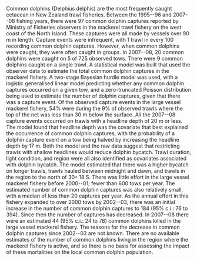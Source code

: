 ---
---
Common dolphins (Delphius delphis) are the most frequently caught cetacean in New Zealand trawl fisheries. Between the 1995--96 and 2007--08 fishing years, there were 97 common dolphin captures reported by Ministry of Fisheries observers in the mackerel trawl fishery on the west coast of the North Island. These captures were all made by vessels over 90 m in length. Capture events were infrequent, with 1 trawl in every 100 recording common dolphin captures. However, when common dolphins were caught, they were often caught in groups. In 2007--08, 20 common dolphins were caught on 5 of 725 observed tows. There were 9 common dolphins caught on a single trawl. A statistical model was built that used the observer data to estimate the total common dolphin captures in the mackerel fishery. A two-stage Bayesian hurdle model was used, with a logistic generalised linear model predicting whether any common dolphin captures occurred on a given tow, and a zero-truncated Poisson distribution being used to estimate the number of dolphin captures, given that there was a capture event. Of the observed capture events in the large vessel mackerel fishery, 54% were during the 9% of observed trawls where the top of the net was less than 30 m below the surface. All the 2007--08 capture events occurred on trawls with a headline depth of 20 m or less. The model found that headline depth was the covariate that best explained the occurrence of common dolphin captures, with the probability of a dolphin capture event on a tow being halved by increasing the headline depth by 17 m. Both the model and the raw data suggest that restricting trawls with shallow headlines would reduce dolphin bycatch. Trawl duration, light condition, and region were all also identified as covariates associated with dolphin bycatch. The model estimated that there was a higher bycatch on longer trawls, trawls hauled between midnight and dawn, and trawls in the region to the north of 30&#9702; 18 S. There was little effort in the large vessel mackerel fishery before 2000--01; fewer than 600 tows per year. The estimated number of common dolphin captures was also relatively small, with a median of less than 20 captures per year. As the annual effort in this fishery expanded to over 2000 tows by 2002--03, there was an initial increase in the number of common dolphin captures to 184 (95% c.i.: 76 to 394). Since then the number of captures has decreased. In 2007--08 there were an estimated 44 (95% c.i.: 24 to 78) common dolphins killed in the large vessel mackerel fishery. The reasons for the decrease in common dolphin captures since 2002--03 are not known. There are no available estimates of the number of common dolphins living in the region where the mackerel fishery is active, and so there is no basis for assessing the impact of these mortalities on the local common dolphin population. 